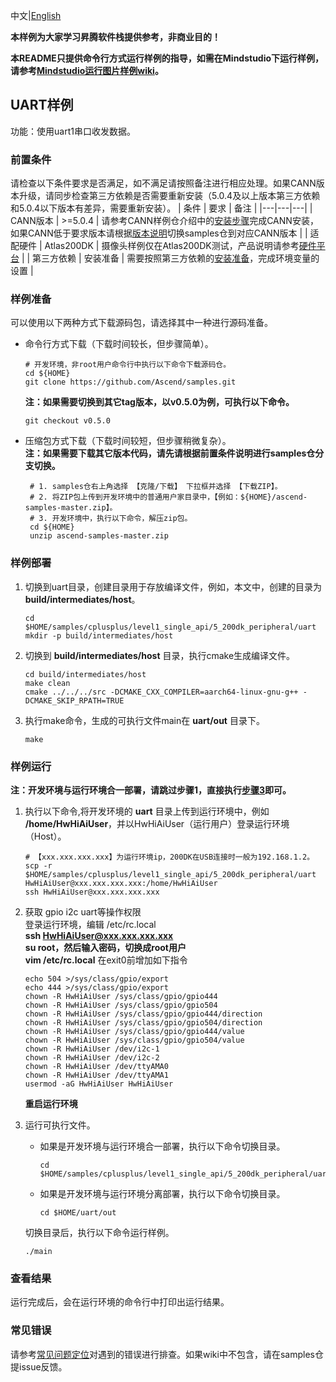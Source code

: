 中文|[English](README.md)

**本样例为大家学习昇腾软件栈提供参考，非商业目的！**

**本README只提供命令行方式运行样例的指导，如需在Mindstudio下运行样例，请参考[Mindstudio运行图片样例wiki](https://github.com/Ascend/samples/wikis/Mindstudio%E8%BF%90%E8%A1%8C%E5%9B%BE%E7%89%87%E6%A0%B7%E4%BE%8B?sort_id=3164874)。**

## UART样例

功能：使用uart1串口收发数据。

### 前置条件
请检查以下条件要求是否满足，如不满足请按照备注进行相应处理。如果CANN版本升级，请同步检查第三方依赖是否需要重新安装（5.0.4及以上版本第三方依赖和5.0.4以下版本有差异，需要重新安装）。
| 条件 | 要求 | 备注 |
|---|---|---|
| CANN版本 | >=5.0.4 | 请参考CANN样例仓介绍中的[安装步骤](https://github.com/Ascend/samples#%E5%AE%89%E8%A3%85)完成CANN安装，如果CANN低于要求版本请根据[版本说明](https://github.com/Ascend/samples/blob/master/README_CN.md#%E7%89%88%E6%9C%AC%E8%AF%B4%E6%98%8E)切换samples仓到对应CANN版本 |
| 适配硬件   | Atlas200DK | 摄像头样例仅在Atlas200DK测试，产品说明请参考[硬件平台](https://ascend.huawei.com/zh/#/hardware/product) |
| 第三方依赖 | 安装准备 | 需要按照第三方依赖的[安装准备](../../../environment)，完成环境变量的设置 |

### 样例准备
可以使用以下两种方式下载源码包，请选择其中一种进行源码准备。   
  - 命令行方式下载（下载时间较长，但步骤简单）。
     ```    
     # 开发环境，非root用户命令行中执行以下命令下载源码仓。    
     cd ${HOME}     
     git clone https://github.com/Ascend/samples.git
     ```
     **注：如果需要切换到其它tag版本，以v0.5.0为例，可执行以下命令。**
     ```
     git checkout v0.5.0
     ```   
  - 压缩包方式下载（下载时间较短，但步骤稍微复杂）。   
     **注：如果需要下载其它版本代码，请先请根据前置条件说明进行samples仓分支切换。**   
     ``` 
      # 1. samples仓右上角选择 【克隆/下载】 下拉框并选择 【下载ZIP】。    
      # 2. 将ZIP包上传到开发环境中的普通用户家目录中，【例如：${HOME}/ascend-samples-master.zip】。     
      # 3. 开发环境中，执行以下命令，解压zip包。     
      cd ${HOME}    
      unzip ascend-samples-master.zip
      ```

### 样例部署
1. 切换到uart目录，创建目录用于存放编译文件，例如，本文中，创建的目录为 **build/intermediates/host**。
   ```
   cd $HOME/samples/cplusplus/level1_single_api/5_200dk_peripheral/uart
   mkdir -p build/intermediates/host
   ```

2. 切换到 **build/intermediates/host** 目录，执行cmake生成编译文件。
   ```
   cd build/intermediates/host
   make clean
   cmake ../../../src -DCMAKE_CXX_COMPILER=aarch64-linux-gnu-g++ -DCMAKE_SKIP_RPATH=TRUE
   ```

3. 执行make命令，生成的可执行文件main在 **uart/out** 目录下。
   ```
   make
   ```

### 样例运行
**注：开发环境与运行环境合一部署，请跳过步骤1，直接执行[步骤3](#step_3)即可。**       
1. 执行以下命令,将开发环境的 **uart** 目录上传到运行环境中，例如 **/home/HwHiAiUser**，并以HwHiAiUser（运行用户）登录运行环境（Host）。
   ```
   # 【xxx.xxx.xxx.xxx】为运行环境ip，200DK在USB连接时一般为192.168.1.2。
   scp -r $HOME/samples/cplusplus/level1_single_api/5_200dk_peripheral/uart HwHiAiUser@xxx.xxx.xxx.xxx:/home/HwHiAiUser
   ssh HwHiAiUser@xxx.xxx.xxx.xxx    
   ```

2. 获取 gpio i2c uart等操作权限     
   登录运行环境，编辑 /etc/rc.local       
   **ssh HwHiAiUser@xxx.xxx.xxx.xxx**      
   **su root，然后输入密码，切换成root用户**      
   **vim /etc/rc.local** 在exit0前增加如下指令
    ```
    echo 504 >/sys/class/gpio/export
    echo 444 >/sys/class/gpio/export
    chown -R HwHiAiUser /sys/class/gpio/gpio444
    chown -R HwHiAiUser /sys/class/gpio/gpio504
    chown -R HwHiAiUser /sys/class/gpio/gpio444/direction
    chown -R HwHiAiUser /sys/class/gpio/gpio504/direction
    chown -R HwHiAiUser /sys/class/gpio/gpio444/value
    chown -R HwHiAiUser /sys/class/gpio/gpio504/value
    chown -R HwHiAiUser /dev/i2c-1
    chown -R HwHiAiUser /dev/i2c-2
    chown -R HwHiAiUser /dev/ttyAMA0
    chown -R HwHiAiUser /dev/ttyAMA1
    usermod -aG HwHiAiUser HwHiAiUser
    ```      
   **重启运行环境**

3. <a name="step_2"></a>运行可执行文件。        
    - 如果是开发环境与运行环境合一部署，执行以下命令切换目录。
      ```
      cd $HOME/samples/cplusplus/level1_single_api/5_200dk_peripheral/uart/out
      ```
    - 如果是开发环境与运行环境分离部署，执行以下命令切换目录。
      ```
      cd $HOME/uart/out
      ```
    切换目录后，执行以下命令运行样例。
    ```
    ./main
    ```

### 查看结果
运行完成后，会在运行环境的命令行中打印出运行结果。

### 常见错误
请参考[常见问题定位](https://github.com/Ascend/samples/wikis/%E5%B8%B8%E8%A7%81%E9%97%AE%E9%A2%98%E5%AE%9A%E4%BD%8D/%E4%BB%8B%E7%BB%8D)对遇到的错误进行排查。如果wiki中不包含，请在samples仓提issue反馈。